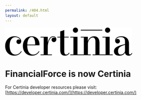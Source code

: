 ```yaml
---
permalink: /404.html
layout: default
---
```

![Certinia](/assets/images/certinia-logo-1.svg)

# FinancialForce is now Certinia
For Certinia developer resources please visit: [https://developer.certinia.com/](https://developer.certinia.com/)
